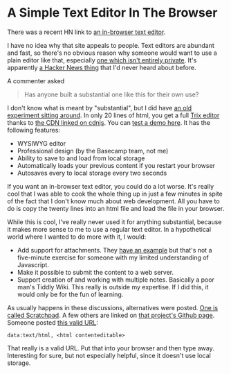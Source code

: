 # A Simple Text Editor In The Browser

There was a recent HN link to [an in-browser text editor](https://www.mytextarea.com/).

I have no idea why that site appeals to people. Text editors are abundant and fast, so there's no obvious reason why someone would want to use a plain editor like that, especially [one which isn't entirely private](https://news.ycombinator.com/item?id=22254473). It's apparently [a Hacker News thing](https://news.ycombinator.com/item?id=22253583) that I'd never heard about before.

A commenter asked

> Has anyone built a substantial one like this for their own use?

I don't know what is meant by "substantial", but I did have [an old experiment sitting around](https://gist.github.com/bachmeil/7c19e72b9a5c49a85e8cecb0b7a7f3ca). In only 20 lines of html, you get a full [Trix editor](https://trix-editor.org/) thanks to [the CDN linked on cdnjs](https://cdnjs.com/libraries/trix). You can [test a demo here](trix-demo.html). It has the following features:

- WYSIWYG editor
- Professional design (by the Basecamp team, not me)
- Ability to save to and load from local storage
- Automatically loads your previous content if you restart your browser
- Autosaves every to local storage every two seconds

If you want an in-browser text editor, you could do a lot worse. It's really cool that I was able to cook the whole thing up in just a few minutes in spite of the fact that I don't know much about web development. All you have to do is copy the twenty lines into an html file and load the file in your browser.

While this is cool, I've really never used it for anything substantial, because it makes more sense to me to use a regular text editor. In a hypothetical world where I wanted to do more with it, I would:

- Add support for attachments. They [have an example](https://trix-editor.org/js/attachments.js) but that's not a five-minute exercise for someone with my limited understanding of Javascript.
- Make it possible to submit the content to a web server.
- Support creation of and working with multiple notes. Basically a poor man's Tiddly Wiki. This really is outside my expertise. If I did this, it would only be for the fun of learning.

As usually happens in these discussions, alternatives were posted. [One is called Scratchpad](https://sesh.github.io/scratchpad/). A few others are linked on [that project's Github page](https://github.com/sesh/scratchpad). Someone posted [this valid URL](https://news.ycombinator.com/item?id=22253722):

```
data:text/html, <html contenteditable>
```

That really is a valid URL. Put that into your browser and then type away. Interesting for sure, but not especially helpful, since it doesn't use local storage.